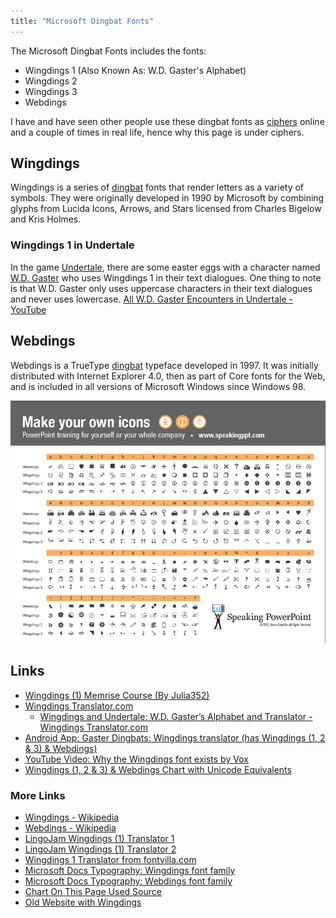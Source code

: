 ```yaml
---
title: "Microsoft Dingbat Fonts"
---
```


The Microsoft Dingbat Fonts includes the fonts:
- Wingdings 1 (Also Known As: W.D. Gaster's Alphabet)
- Wingdings 2
- Wingdings 3
- Webdings

I have and have seen other people use these dingbat fonts as [ciphers](_index.md) online and a couple of times in real life, hence why this page is under ciphers.

## Wingdings

Wingdings is a series of [dingbat](https://en.wikipedia.org/wiki/Dingbat) fonts that render letters as a variety of symbols. They were originally developed in 1990 by Microsoft by combining glyphs from Lucida Icons, Arrows, and Stars licensed from Charles Bigelow and Kris Holmes.

### Wingdings 1 in Undertale

In the game [Undertale](https://undertale.com/about/), there are some easter eggs with a character named [W.D. Gaster](https://undertale.fandom.com/wiki/W._D._Gaster) who uses Wingdings 1 in their text dialogues. One thing to note is that W.D. Gaster only uses uppercase characters in their text dialogues and never uses lowercase. [All W.D. Gaster Encounters in Undertale - YouTube](https://youtube.com/watch?v=3C1cvPaaoiU)

## Webdings

Webdings is a TrueType [dingbat](https://en.wikipedia.org/wiki/Dingbat) typeface developed in 1997. It was initially distributed with Internet Explorer 4.0, then as part of Core fonts for the Web, and is included in all versions of Microsoft Windows since Windows 98.

![Wingdings 1,2,3 and Webdings Chart Image](/images/wingdings-chart.png)

<!--
Use TTF files for characters in character column in each table

## Wingdings 1 Table

| Character | Wingdings 1 Character | Wingdings 1 Character Image | Unicode Equivalent |
|-|-|-|-|

## Wingdings 2 Table

| Character | Wingdings 2 Character | Wingdings 2 Character Image | Unicode Equivalent | |-|-|-|-|

## Wingdings 3 Table

| Character | Wingdings 3 Character | Wingdings 3 Character Image | Unicode Equivalent |
|-|-|-|-|

## Webdings Table

| Character | Webdings Character | Webdings Character Image | Unicode Equivalent |
|-|-|-|-|
-->

## Links
- [Wingdings (1) Memrise Course (By Julia352)](https://app.memrise.com/course/914939/wingdings/)
- [Wingdings Translator.com](https://wingdingstranslator.com/)
  - [Wingdings and Undertale: W.D. Gaster’s Alphabet and Translator - Wingdings Translator.com](https://wingdingstranslator.com/undertale/)
- [Android App: Gaster Dingbats: Wingdings translator (has Wingdings (1, 2 & 3) & Webdings)](https://play.google.com/store/apps/details?id=net.blackenvelope.write.dingbats)
- [YouTube Video: Why the Wingdings font exists by Vox](https://youtu.be/JdKV1L1DJHc)
- [Wingdings (1, 2 & 3) & Webdings Chart with Unicode Equivalents](http://www.alanwood.net/demos/wingdings.html) <!-- Used to make charts-->

### More Links
- [Wingdings - Wikipedia](https://en.wikipedia.org/wiki/Wingdings)
- [Webdings - Wikipedia](https://en.wikipedia.org/wiki/Webdings)
- [LingoJam Wingdings (1) Translator 1](https://lingojam.com/WingDing)
- [LingoJam Wingdings (1) Translator 2](https://lingojam.com/WingdingsTranslator)
- [Wingdings 1 Translator from fontvilla.com](https://fontvilla.com/wingdings-translator/)
- [Microsoft Docs Typography: Wingdings font family](https://learn.microsoft.com/en-us/typography/font-list/wingdings)
- [Microsoft Docs Typography: Webdings font family](https://docs.microsoft.com/en-us/typography/font-list/webdings)
- [Chart On This Page Used Source](http://speakingppt.com/finally-a-printable-character-map-of-the-wingdings-fonts/)
- [Old Website with Wingdings](http://copleys.com/wingdings/)
